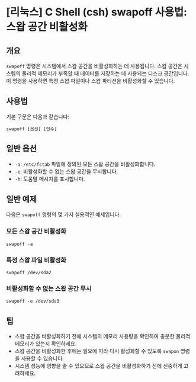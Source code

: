 # [리눅스] C Shell (csh) swapoff 사용법: 스왑 공간 비활성화

## 개요
`swapoff` 명령은 시스템에서 스왑 공간을 비활성화하는 데 사용됩니다. 스왑 공간은 시스템의 물리적 메모리가 부족할 때 데이터를 저장하는 데 사용되는 디스크 공간입니다. 이 명령을 사용하면 특정 스왑 파일이나 스왑 파티션을 비활성화할 수 있습니다.

## 사용법
기본 구문은 다음과 같습니다:

```
swapoff [옵션] [인수]
```

## 일반 옵션
- `-a`: `/etc/fstab` 파일에 정의된 모든 스왑 공간을 비활성화합니다.
- `-e`: 비활성화할 수 없는 스왑 공간을 무시합니다.
- `-h`: 도움말 메시지를 표시합니다.

## 일반 예제
다음은 `swapoff` 명령의 몇 가지 실용적인 예제입니다.

### 모든 스왑 공간 비활성화
```
swapoff -a
```

### 특정 스왑 파일 비활성화
```
swapoff /dev/sda2
```

### 비활성화할 수 없는 스왑 공간 무시
```
swapoff -e /dev/sda3
```

## 팁
- 스왑 공간을 비활성화하기 전에 시스템의 메모리 사용량을 확인하여 충분한 물리적 메모리가 있는지 확인하세요.
- 스왑 공간을 비활성화한 후에는 필요에 따라 다시 활성화할 수 있도록 `swapon` 명령을 사용할 수 있습니다.
- 시스템 성능에 영향을 줄 수 있으므로 스왑 공간을 비활성화하기 전에 신중하게 고려하세요.